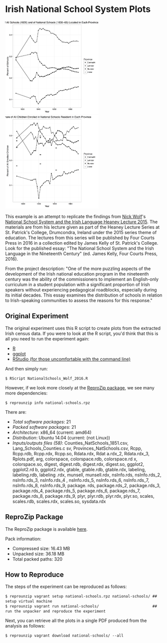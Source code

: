 Irish National School System Plots 
==================================

<img src="Rplots-1.png" height="300">
<img src="Rplots-2.png" height="300">

This example is an attempt to replicate the findings from [Nick Wolf](http://www.nmwolf.net/)'s [National School System and the Irish Language Heaney Lecture 2015](http://doi.org/10.17605/OSF.IO/PGK8V). The materials are from his lecture given as part of the Heaney Lecture Series at St. Patrick's College, Drumcondra, Ireland under the 2015 series theme of education. The lectures from this series will be published by Four Courts Press in 2016 in a collection edited by James Kelly of St. Patrick's College. Look for the published essay: "The National School System and the Irish Language in the Nineteenth Century" (ed. James Kelly, Four Courts Press, 2016).

From the project description: "One of the more puzzling aspects of the development of the Irish national education program in the nineteenth century was the ability of the commissioners to implement an English-only curriculum in a student population with a significant proportion of Irish speakers without experiencing pedagogical roadblocks, especially during its initial decades. This essay examines the distribution of schools in relation to Irish-speaking communities to assess the reasons for this response."

Original Experiment
-------------------
The original experiment uses this R script to create plots from the extracted Irish census data. If you were to look at the R script, you'd think that this is all you need to run the experiment again:

* [R](https://www.r-project.org/)
* [ggplot](http://ggplot2.org/)
* [RStudio (for those uncomfortable with the command line)](https://www.rstudio.com/products/rstudio/download/)

And then simply run: 

    $ RScript NationalSchools_Wolf_2016.R

However, if we look more closely at the [ReproZip package](https://osf.io/wfvqr/), we see many more dependencies:

    $ reprounzip info national-schools.rpz

There are: 
* *Total software packages*: 21
* *Packed software packages*: 21
* *Architecture*: x86_64 (current: amd64)
* *Distribution*: Ubuntu 14.04 (current: (not Linux))
*  *Inputs/outputs files (58)*: Counties_NatSchools_1851.csv, Lang_Schools_Counties.c
sv, Provinces_NatSchools.csv, Rcpp, Rcpp.rdb, Rcpp.rdx, Rcpp.so, Rdata.rdx, Rdat
a.rdx_2, Rdata.rdx_3, Rplots.pdf, arg, colorspace, colorspace.rdb, colorspace.rd
x, colorspace.so, digest, digest.rdb, digest.rdx, digest.so, ggplot2, ggplot2.rd
b, ggplot2.rdx, gtable, gtable.rdb, gtable.rdx, labeling, labeling.rdb, labeling
.rdx, munsell, munsell.rdx, nsInfo.rds, nsInfo.rds_2, nsInfo.rds_3, nsInfo.rds_4
, nsInfo.rds_5, nsInfo.rds_6, nsInfo.rds_7, nsInfo.rds_8, nsInfo.rds_9, package.
rds, package.rds_2, package.rds_3, package.rds_4, package.rds_5, package.rds_6,
package.rds_7, package.rds_8, package.rds_9, plyr, plyr.rdb, plyr.rdx, plyr.so,
scales, scales.rdb, scales.rdx, scales.so, sysdata.rdx

ReproZip Package
----------------

The ReproZip package is available [here](https://osf.io/wfvqr/).

Pack information:
* Compressed size: 16.43 MB
* Unpacked size: 36.18 MB
* Total packed paths: 320

How to Reproduce
----------------

The steps of the experiment can be reproduced as follows:

    $ reprounzip vagrant setup national-schools.rpz national-schools/ ## setup virtual machine
    $ reprounzip vagrant run national-schools/                        ## run the unpacker and reproduce the experiment

Next, you can retrieve all the plots in a single PDF produced from the analysis as follows:

    $ reprounzip vagrant download national-schools/ --all
